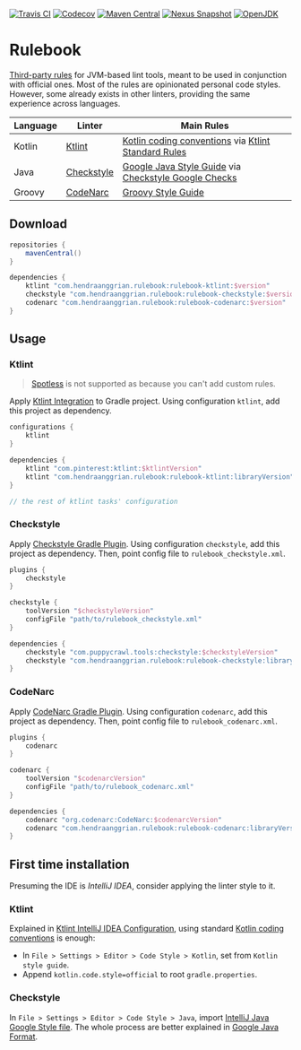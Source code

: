 [![Travis CI](https://img.shields.io/travis/com/hendraanggrian/rulebook)](https://travis-ci.com/github/hendraanggrian/rulebook/)
[![Codecov](https://img.shields.io/codecov/c/github/hendraanggrian/rulebook)](https://codecov.io/gh/hendraanggrian/rulebook/)
[![Maven Central](https://img.shields.io/maven-central/v/com.hendraanggrian.rulebook/rulebook-ktlint)](https://repo1.maven.org/maven2/com/hendraanggrian/rulebook/rulebook-ktlint/)
[![Nexus Snapshot](https://img.shields.io/nexus/s/com.hendraanggrian.rulebook/rulebook-ktlint?server=https%3A%2F%2Fs01.oss.sonatype.org)](https://s01.oss.sonatype.org/content/repositories/snapshots/com/hendraanggrian/rulebook/rulebook-ktlint/)
[![OpenJDK](https://img.shields.io/badge/jdk-1.8%2B-informational)](https://openjdk.java.net/projects/jdk8/)

# Rulebook

[Third-party rules](https://github.com/hendraanggrian/rulebook/wiki/) for
JVM-based lint tools, meant to be used in  conjunction with official ones. Most
of the rules are opinionated personal code styles. However, some already exists
in other linters, providing the same experience across languages.

| Language | Linter | Main Rules |
| --- | --- | --- |
| Kotlin | [Ktlint](https://pinterest.github.io/ktlint/) | [Kotlin coding conventions] via [Ktlint Standard Rules](https://pinterest.github.io/ktlint/0.49.1/rules/standard/) |
| Java | [Checkstyle](https://checkstyle.org/) | [Google Java Style Guide](https://google.github.io/styleguide/javaguide.html) via [Checkstyle Google Checks](https://checkstyle.sourceforge.io/google_style.html) |
| Groovy | [CodeNarc](https://codenarc.org/) | [Groovy Style Guide](https://groovy-lang.org/style-guide.html) |

## Download

```gradle
repositories {
    mavenCentral()
}

dependencies {
    ktlint "com.hendraanggrian.rulebook:rulebook-ktlint:$version"
    checkstyle "com.hendraanggrian.rulebook:rulebook-checkstyle:$version"
    codenarc "com.hendraanggrian.rulebook:rulebook-codenarc:$version"
}
```

## Usage

### Ktlint

> [Spotless](https://github.com/diffplug/spotless/) is not supported as because
  you can't add custom rules.

Apply [Ktlint Integration](https://pinterest.github.io/ktlint/0.49.1/install/integrations/#custom-gradle-integration)
to Gradle project. Using configuration `ktlint`, add this project as dependency.

```gradle
configurations {
    ktlint
}

dependencies {
    ktlint "com.pinterest:ktlint:$ktlintVersion"
    ktlint "com.hendraanggrian.rulebook:rulebook-ktlint:libraryVersion"
}

// the rest of ktlint tasks' configuration
```

### Checkstyle

Apply [Checkstyle Gradle Plugin](https://docs.gradle.org/current/userguide/checkstyle_plugin.html).
Using configuration `checkstyle`, add this project as dependency. Then, point
config file to `rulebook_checkstyle.xml`.

```gradle
plugins {
    checkstyle
}

checkstyle {
    toolVersion "$checkstyleVersion"
    configFile "path/to/rulebook_checkstyle.xml"
}

dependencies {
    checkstyle "com.puppycrawl.tools:checkstyle:$checkstyleVersion"
    checkstyle "com.hendraanggrian.rulebook:rulebook-checkstyle:libraryVersion"
}
```

### CodeNarc

Apply [CodeNarc Gradle Plugin](https://docs.gradle.org/current/userguide/codenarc_plugin.html).
Using configuration `codenarc`, add this project as dependency. Then, point
config file to `rulebook_codenarc.xml`.

```gradle
plugins {
    codenarc
}

codenarc {
    toolVersion "$codenarcVersion"
    configFile "path/to/rulebook_codenarc.xml"
}

dependencies {
    codenarc "org.codenarc:CodeNarc:$codenarcVersion"
    codenarc "com.hendraanggrian.rulebook:rulebook-codenarc:libraryVersion"
}
```

## First time installation

Presuming the IDE is *IntelliJ IDEA*, consider applying the linter style to it.

### Ktlint

Explained in [Ktlint IntelliJ IDEA Configuration](https://pinterest.github.io/ktlint/rules/configuration-intellij-idea/),
using standard [Kotlin coding conventions] is enough:

- In `File > Settings > Editor > Code Style > Kotlin`, set
  from `Kotlin style guide`.
- Append `kotlin.code.style=official` to root `gradle.properties`.

[Kotlin coding conventions]: https://kotlinlang.org/docs/coding-conventions.html

### Checkstyle

In `File > Settings > Editor > Code Style > Java`, import [IntelliJ Java Google Style file](https://raw.githubusercontent.com/google/styleguide/gh-pages/intellij-java-google-style.xml).
The whole process are better explained in [Google Java Format](https://github.com/google/google-java-format/).
